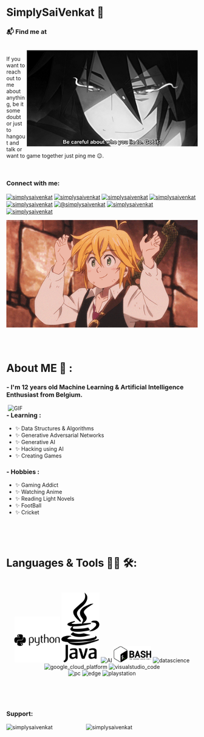 # SimplySaiVenkat 👋

### 📬 Find me at

<p>
 </br>


<img hight="320" width="450" align="right" alt="GIF" src="/assets/93195.gif">


If you want to reach out to me about anything, be it some doubt or just to hangout and talk or want to game together just ping me 😉.

</br>
</p>

<h3 align="left">Connect with me:</h3>
<p align="left">
<a href="https://dev.to/simplysaivenkat" target="blank"><img align="center" src="https://raw.githubusercontent.com/rahuldkjain/github-profile-readme-generator/master/src/images/icons/Social/devto.svg" alt="simplysaivenkat" height="30" width="40" /></a>
<a href="https://twitter.com/simplysaivenkat" target="blank"><img align="center" src="https://raw.githubusercontent.com/rahuldkjain/github-profile-readme-generator/master/src/images/icons/Social/twitter.svg" alt="simplysaivenkat" height="30" width="40" /></a>
<a href="https://stackoverflow.com/users/simplysaivenkat" target="blank"><img align="center" src="https://raw.githubusercontent.com/rahuldkjain/github-profile-readme-generator/master/src/images/icons/Social/stack-overflow.svg" alt="simplysaivenkat" height="30" width="40" /></a>
<a href="https://fb.com/simplysaivenkat" target="blank"><img align="center" src="https://raw.githubusercontent.com/rahuldkjain/github-profile-readme-generator/master/src/images/icons/Social/facebook.svg" alt="simplysaivenkat" height="30" width="40" /></a>
<a href="https://instagram.com/simplysaivenkat" target="blank"><img align="center" src="https://raw.githubusercontent.com/rahuldkjain/github-profile-readme-generator/master/src/images/icons/Social/instagram.svg" alt="simplysaivenkat" height="30" width="40" /></a>
<a href="https://medium.com/@simplysaivenkat" target="blank"><img align="center" src="https://raw.githubusercontent.com/rahuldkjain/github-profile-readme-generator/master/src/images/icons/Social/medium.svg" alt="@simplysaivenkat" height="30" width="40" /></a>
<a href="https://www.youtube.com/c/simplysaivenkat" target="blank"><img align="center" src="https://raw.githubusercontent.com/rahuldkjain/github-profile-readme-generator/master/src/images/icons/Social/youtube.svg" alt="simplysaivenkat" height="30" width="40" /></a>
<a href="https://discord.gg/simplysaivenkat" target="blank"><img align="center" src="https://raw.githubusercontent.com/rahuldkjain/github-profile-readme-generator/master/src/images/icons/Social/discord.svg" alt="simplysaivenkat" height="30" width="40" /></a>
</p>


<div align="center">
<img hight="300" width="700" alt="GIF" align="center" src="/assets/208593.gif">
</div>

</br>
</br>
</br>


# About ME 💬 :

### - I'm 12 years  old Machine Learning & Artificial Intelligence Enthusiast from Belgium.

<img hight="400" width="500" alt="GIF" align="right" src="/assets/1936.gif">

### - Learning :
- ✨ Data Structures & Algorithms
- ✨ Generative Adversarial Networks
- ✨ Generative AI
- ✨ Hacking using AI
- ✨ Creating Games

### - Hobbies : 
- ✨ Gaming Addict
- ✨ Watching Anime
- ✨ Reading Light Novels
- ✨ FootBall
- ✨ Cricket

</br>
</br>
</br>



# Languages & Tools 👨‍💻 🛠:
</br>

<p align="center">

<!-- For more icons please follow  https://github.com/MikeCodesDotNET/ColoredBadges -->
<img src="https://github.com/Xx-Ashutosh-xX/Xx-Ashutosh-xX/blob/master/assets/icons/python.png" alt="python" width="120" hight="50">
<img src="https://github.com/Xx-Ashutosh-xX/Xx-Ashutosh-xX/blob/master/assets/icons/java.png" alt="java"  width="100" hight="50">
<img src="https://github.com/Xx-Ashutosh-xX/Xx-Ashutosh-xX/blob/master/assets/icons/ai.png" alt="AI" width="90" hight="50">
<img src="https://github.com/Xx-Ashutosh-xX/Xx-Ashutosh-xX/blob/master/assets/icons/bash.png" alt="bash" width="100" hight="50">
<img src="https://github.com/Xx-Ashutosh-xX/Xx-Ashutosh-xX/blob/master/assets/icons/datascience.png" alt="datascience" width="180" hight="50">
</br>
<img src="https://github.com/Xx-Ashutosh-xX/Xx-Ashutosh-xX/blob/master/assets/icons/google_cloud_platform.png" alt="google_cloud_platform" width="270" hight="50">
<img src="https://github.com/Xx-Ashutosh-xX/Xx-Ashutosh-xX/blob/master/assets/icons/visualstudio_code.png" alt="visualstudio_code" width="240" hight="50">
</br>
<img src="https://github.com/Xx-Ashutosh-xX/Xx-Ashutosh-xX/blob/master/assets/icons/pc.png" alt="pc" width="100" hight="50">
<img src="https://github.com/Xx-Ashutosh-xX/Xx-Ashutosh-xX/blob/master/assets/icons/edge.png" alt="edge" width="100" hight="50">
<img src="https://github.com/Xx-Ashutosh-xX/Xx-Ashutosh-xX/blob/master/assets/icons/playstation@3x.png" alt="playstation" width="150" hight="50">
</p>
</br>
</br>
</br>








<h3 align="left">Support:</h3>
<p><a href="https://www.buymeacoffee.com/simplysaivenkat"> <img align="left" src="https://cdn.buymeacoffee.com/buttons/v2/default-yellow.png" height="50" width="210" alt="simplysaivenkat" /></a><a href="https://ko-fi.com/simplysaivenkat"> <img align="left" src="https://cdn.ko-fi.com/cdn/kofi3.png?v=3" height="50" width="210" alt="simplysaivenkat" /></a></p><br><br>

